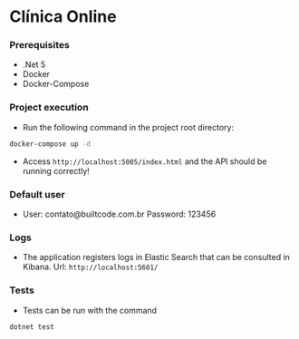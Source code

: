 # Clínica Online 


### Prerequisites

- .Net 5 
- Docker  
- Docker-Compose 

### Project execution

- Run the following command in the project root directory:
```bash
docker-compose up -d
```

- Access `http://localhost:5005/index.html` and the API should be running correctly!

### Default user

- User: contato<span>@</span>builtcode.com.br Password: 123456

### Logs

- The application registers logs in Elastic Search that can be consulted in Kibana. Url: `http://localhost:5601/`

### Tests

- Tests can be run with the command 
```bash
dotnet test
```
